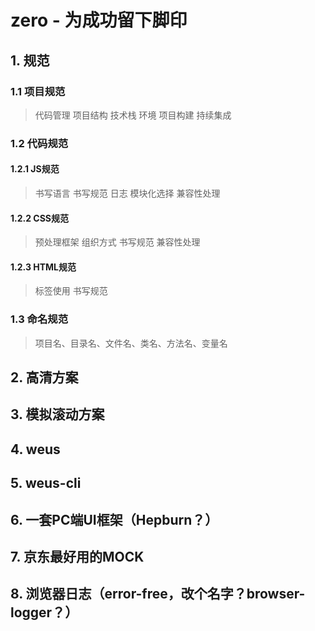 # zero - 为成功留下脚印

## 1. 规范
### 1.1 项目规范
> 代码管理
> 项目结构
> 技术栈
> 环境
> 项目构建
> 持续集成

### 1.2 代码规范
#### 1.2.1 JS规范
> 书写语言
> 书写规范
> 日志
> 模块化选择
> 兼容性处理

#### 1.2.2 CSS规范
> 预处理框架
> 组织方式
> 书写规范
> 兼容性处理

#### 1.2.3 HTML规范
> 标签使用
> 书写规范

### 1.3 命名规范
> 项目名、目录名、文件名、类名、方法名、变量名

## 2. 高清方案

## 3. 模拟滚动方案

## 4. weus

## 5. weus-cli

## 6. 一套PC端UI框架（Hepburn？）

## 7. 京东最好用的MOCK

## 8. 浏览器日志（error-free，改个名字？browser-logger？）
